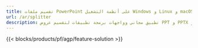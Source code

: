 ```yaml
---
title: تقسيم ملفات PowerPoint على أنظمة التشغيل Windows و Linux و macOS
url: /ar/splitter
description: تطبيق مجاني وواجهات برمجة تطبيقات لتقسيم عروض PPT و PPTX و ODP
---
```


{{< blocks/products/pf/agp/feature-solution >}} 
